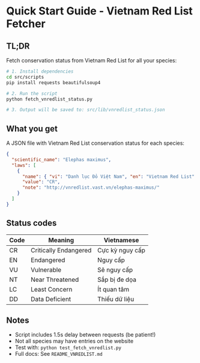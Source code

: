 # Quick Start Guide - Vietnam Red List Fetcher

## TL;DR

Fetch conservation status from Vietnam Red List for all your species:

```bash
# 1. Install dependencies
cd src/scripts
pip install requests beautifulsoup4

# 2. Run the script
python fetch_vnredlist_status.py

# 3. Output will be saved to: src/lib/vnredlist_status.json
```

## What you get

A JSON file with Vietnam Red List conservation status for each species:

```json
{
  "scientific_name": "Elephas maximus",
  "laws": [
    {
      "name": { "vi": "Danh lục Đỏ Việt Nam", "en": "Vietnam Red List" },
      "value": "CR",
      "note": "http://vnredlist.vast.vn/elephas-maximus/"
    }
  ]
}
```

## Status codes

| Code | Meaning               | Vietnamese      |
| ---- | --------------------- | --------------- |
| CR   | Critically Endangered | Cực kỳ nguy cấp |
| EN   | Endangered            | Nguy cấp        |
| VU   | Vulnerable            | Sẽ nguy cấp     |
| NT   | Near Threatened       | Sắp bị đe dọa   |
| LC   | Least Concern         | Ít quan tâm     |
| DD   | Data Deficient        | Thiếu dữ liệu   |

## Notes

- Script includes 1.5s delay between requests (be patient!)
- Not all species may have entries on the website
- Test with: `python test_fetch_vnredlist.py`
- Full docs: See `README_VNREDLIST.md`
